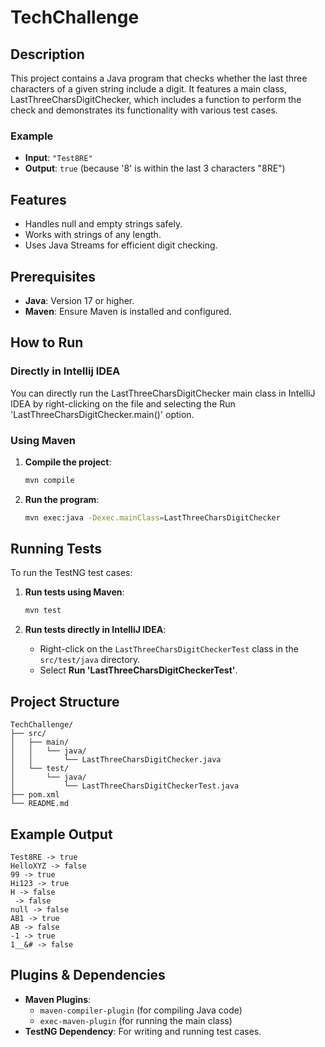 
# TechChallenge

## Description
This project contains a Java program that checks whether the last three characters of a given string include a digit. It features a main class, LastThreeCharsDigitChecker, which includes a function to perform the check and demonstrates its functionality with various test cases.
### Example
- **Input**: `"Test8RE"`
- **Output**: `true` (because '8' is within the last 3 characters "8RE")

## Features
- Handles null and empty strings safely.
- Works with strings of any length.
- Uses Java Streams for efficient digit checking.

## Prerequisites
- **Java**: Version 17 or higher.
- **Maven**: Ensure Maven is installed and configured.

## How to Run

### Directly in Intellij IDEA
You can directly run the LastThreeCharsDigitChecker main class in IntelliJ IDEA by right-clicking on the file and selecting the Run 'LastThreeCharsDigitChecker.main()' option.

### Using Maven
1. **Compile the project**:
   ```bash
   mvn compile
   ```

2. **Run the program**:
   ```bash
   mvn exec:java -Dexec.mainClass=LastThreeCharsDigitChecker
   ```

## Running Tests
To run the TestNG test cases:

1. **Run tests using Maven**:
   ```bash
   mvn test
   ```

2. **Run tests directly in IntelliJ IDEA**:
    - Right-click on the `LastThreeCharsDigitCheckerTest` class in the `src/test/java` directory.
    - Select **Run 'LastThreeCharsDigitCheckerTest'**.

## Project Structure
```
TechChallenge/
├── src/
│   ├── main/
│   │   └── java/
│   │       └── LastThreeCharsDigitChecker.java
│   └── test/
│       └── java/
│           └── LastThreeCharsDigitCheckerTest.java
├── pom.xml
└── README.md
```

## Example Output
```
Test8RE -> true
HelloXYZ -> false
99 -> true
Hi123 -> true
H -> false
 -> false
null -> false
AB1 -> true
AB -> false
-1 -> true
1__&# -> false
```

## Plugins & Dependencies
- **Maven Plugins**:
    - `maven-compiler-plugin` (for compiling Java code)
    - `exec-maven-plugin` (for running the main class)
- **TestNG Dependency**: For writing and running test cases.
